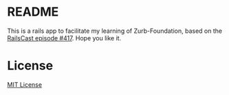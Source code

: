 README
======

This is a rails app to facilitate my learning of Zurb-Foundation, based on the [RailsCast episode #417](http://railscasts.com/episodes/417-foundation). Hope you like it.

License
===

[MIT License](http://elliotec.mit-license.org/)
